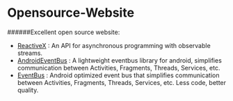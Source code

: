 # Opensource-Website
######Excellent open source website:

- [ReactiveX](http://reactivex.io/ "") : An API for asynchronous programming with observable streams.
- [AndroidEventBus](https://github.com/hehonghui/AndroidEventBus "") : A lightweight eventbus library for android, simplifies communication between Activities, Fragments, Threads, Services, etc.
- [EventBus](https://github.com/greenrobot/EventBus "") : Android optimized event bus that simplifies communication between Activities, Fragments, Threads, Services, etc. Less code, better quality.

